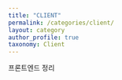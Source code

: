 ```yaml
---
title: "CLIENT"
permalink: /categories/client/
layout: category
author_profile: true
taxonomy: Client
---
```


프론트엔드 정리
